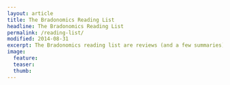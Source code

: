 ```yaml
---
layout: article
title: The Bradonomics Reading List
headline: The Bradonomics Reading List
permalink: /reading-list/
modified: 2014-08-31
excerpt: The Bradonomics reading list are reviews (and a few summaries) of books Brad has read.
image:
  feature:
  teaser:
  thumb:
---
```


